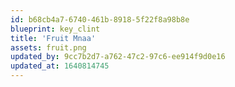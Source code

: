 ```yaml
---
id: b68cb4a7-6740-461b-8918-5f22f8a98b8e
blueprint: key_clint
title: 'Fruit Mnaa'
assets: fruit.png
updated_by: 9cc7b2d7-a762-47c2-97c6-ee914f9d0e16
updated_at: 1640814745
---
```

